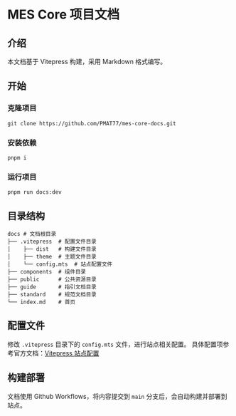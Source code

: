 # MES Core 项目文档

## 介绍

本文档基于 Vitepress 构建，采用 Markdown 格式编写。

## 开始

### 克隆项目

```base
git clone https://github.com/PMAT77/mes-core-docs.git
```

### 安装依赖

```base
pnpm i
```

### 运行项目

```base
pnpm run docs:dev
```

## 目录结构

```base
docs # 文档根目录
├── .vitepress  # 配置文件目录
│    ├── dist   # 构建文件目录
│    ├── theme  # 主题文件目录
│    └── config.mts  # 站点配置文件
├── components  # 组件目录
├── public      # 公共资源目录
├── guide       # 指引文档目录
├── standard    # 规范文档目录
└── index.md    # 首页
```

## 配置文件

修改 `.vitepress` 目录下的 `config.mts` 文件，进行站点相关配置。
具体配置项参考官方文档：[Vitepress 站点配置](https://vitepress.dev/zh/reference/site-config)

## 构建部署

文档使用 Github Workflows，将内容提交到 `main` 分支后，会自动构建并部署到站点。
